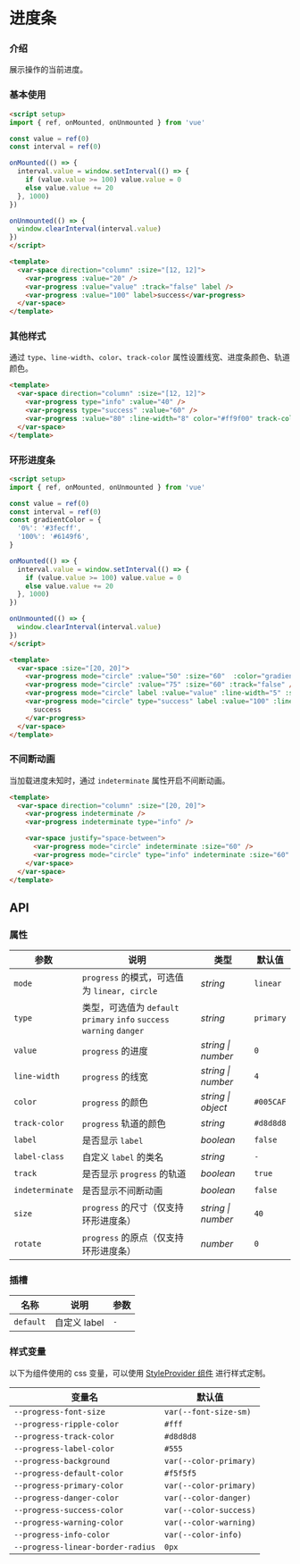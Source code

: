 # 进度条

### 介绍

展示操作的当前进度。

### 基本使用

```html
<script setup>
import { ref, onMounted, onUnmounted } from 'vue'

const value = ref(0)
const interval = ref(0)

onMounted(() => {
  interval.value = window.setInterval(() => {
    if (value.value >= 100) value.value = 0
    else value.value += 20
  }, 1000)
})

onUnmounted(() => {
  window.clearInterval(interval.value)
})  
</script>

<template>
  <var-space direction="column" :size="[12, 12]">
    <var-progress :value="20" />
    <var-progress :value="value" :track="false" label />
    <var-progress :value="100" label>success</var-progress>
  </var-space>
</template>
```

### 其他样式

通过 `type`、`line-width`、`color`、`track-color` 属性设置线宽、进度条颜色、轨道颜色。

```html
<template>
  <var-space direction="column" :size="[12, 12]">
    <var-progress type="info" :value="40" />
    <var-progress type="success" :value="60" />
    <var-progress :value="80" :line-width="8" color="#ff9f00" track-color="#f5cb90" />
  </var-space>
</template>
```

### 环形进度条

```html
<script setup>
import { ref, onMounted, onUnmounted } from 'vue'

const value = ref(0)
const interval = ref(0)
const gradientColor = {
  '0%': '#3fecff',
  '100%': '#6149f6',
}

onMounted(() => {
  interval.value = window.setInterval(() => {
    if (value.value >= 100) value.value = 0
    else value.value += 20
  }, 1000)
})

onUnmounted(() => {
  window.clearInterval(interval.value)
})  
</script>

<template>
  <var-space :size="[20, 20]">
    <var-progress mode="circle" :value="50" :size="60"  :color="gradientColor" />
    <var-progress mode="circle" :value="75" :size="60" :track="false" />
    <var-progress mode="circle" label :value="value" :line-width="5" :size="60" />
    <var-progress mode="circle" type="success" label :value="100" :line-width="5" :size="60">
      success
    </var-progress>
  </var-space>
</template>
```

### 不间断动画

当加载进度未知时，通过 `indeterminate` 属性开启不间断动画。

```html
<template>
  <var-space direction="column" :size="[20, 20]">
    <var-progress indeterminate />
    <var-progress indeterminate type="info" />

    <var-space justify="space-between">
      <var-progress mode="circle" indeterminate :size="60" />
      <var-progress mode="circle" type="info" indeterminate :size="60" />
    </var-space>
  </var-space>
</template>
```

## API

### 属性

| 参数            | 说明                                                              | 类型       | 默认值       |
|---------------|-----------------------------------------------------------------|----------|-----------|
| `mode`        | `progress` 的模式，可选值为 `linear, circle`                            | _string_ | `linear`  |
| `type`        | 类型，可选值为 `default` `primary` `info` `success` `warning` `danger` | _string_ | `primary`      |
| `value`       | `progress` 的进度                                                  | _string \| number_   |  `0`  |
| `line-width`  | `progress` 的线宽                                                  | _string \| number_   | `4` |
| `color`       | `progress` 的颜色                                                  | _string \| object_ | `#005CAF` |
| `track-color` | `progress` 轨道的颜色                                                | _string_ | `#d8d8d8` |
| `label`       | 是否显示 `label`                                                    | _boolean_ | `false`   |
| `label-class` | 自定义 `label` 的类名                                                 | _string_ | `-`       |
| `track`       | 是否显示 `progress` 的轨道                                             | _boolean_ | `true`    |
| `indeterminate` | 是否显示不间断动画                                                        | _boolean_ | `false` |
| `size`        | `progress` 的尺寸（仅支持环形进度条）                                        | _string \| number_   | `40` |
| `rotate`      | `progress` 的原点（仅支持环形进度条）                                        | _number_ | `0`       |

### 插槽

| 名称 | 说明 | 参数 |
| ----- | -------------- | -------- |
| `default` | 自定义 label | `-` |

### 样式变量
以下为组件使用的 css 变量，可以使用 [StyleProvider 组件](#/zh-CN/style-provider) 进行样式定制。

| 变量名 | 默认值 |
| --- | --- |
| `--progress-font-size` | `var(--font-size-sm)` |
| `--progress-ripple-color` | `#fff` |
| `--progress-track-color` | `#d8d8d8` |
| `--progress-label-color` | `#555` |
| `--progress-background` | `var(--color-primary)` |
| `--progress-default-color` | `#f5f5f5` |
| `--progress-primary-color` | `var(--color-primary)`|
| `--progress-danger-color` |  `var(--color-danger)`|
| `--progress-success-color` | `var(--color-success)`|
| `--progress-warning-color` |  `var(--color-warning)`|
| `--progress-info-color` | `var(--color-info)`|
| `--progress-linear-border-radius` | `0px`|
